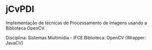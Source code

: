 jCvPDI
======

Implementação de técnicas de Processamento de Imagens usando a Biblioteca OpenCV.

Disciplina: Sistemas Multimídia - IFCE
Biblioteca: OpenCV (Wrapper: JavaCV)
